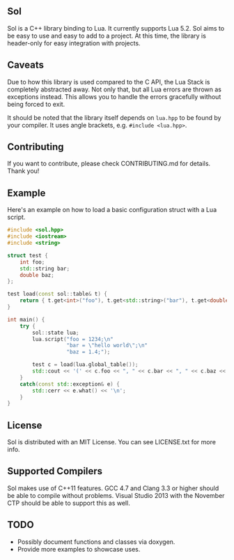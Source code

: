## Sol

Sol is a C++ library binding to Lua. It currently supports Lua 5.2. Sol aims to be easy to use and easy to add to a project.
At this time, the library is header-only for easy integration with projects.

## Caveats

Due to how this library is used compared to the C API, the Lua Stack is completely abstracted away. Not only that, but all 
Lua errors are thrown as exceptions instead. This allows you to handle the errors gracefully without being forced to exit.

It should be noted that the library itself depends on `lua.hpp` to be found by your compiler. It uses angle brackets, e.g.
`#include <lua.hpp>`. 

## Contributing

If you want to contribute, please check CONTRIBUTING.md for details. Thank you!

## Example

Here's an example on how to load a basic configuration struct with a Lua script.

```cpp
#include <sol.hpp>
#include <iostream>
#include <string>

struct test {
    int foo;
    std::string bar;
    double baz;
};

test load(const sol::table& t) {
    return { t.get<int>("foo"), t.get<std::string>("bar"), t.get<double>("baz") };
}

int main() {
    try {
        sol::state lua;
        lua.script("foo = 1234;\n"
                   "bar = \"hello world\";\n"
                   "baz = 1.4;");

        test c = load(lua.global_table());
        std::cout << '(' << c.foo << ", " << c.bar << ", " << c.baz << ")\n";
    }
    catch(const std::exception& e) {
        std::cerr << e.what() << '\n';
    }
}
```

## License

Sol is distributed with an MIT License. You can see LICENSE.txt for more info.

## Supported Compilers

Sol makes use of C++11 features. GCC 4.7 and Clang 3.3 or higher should be able to compile without problems. Visual Studio 
2013 with the November CTP should be able to support this as well.

## TODO

- Possibly document functions and classes via doxygen.
- Provide more examples to showcase uses.
